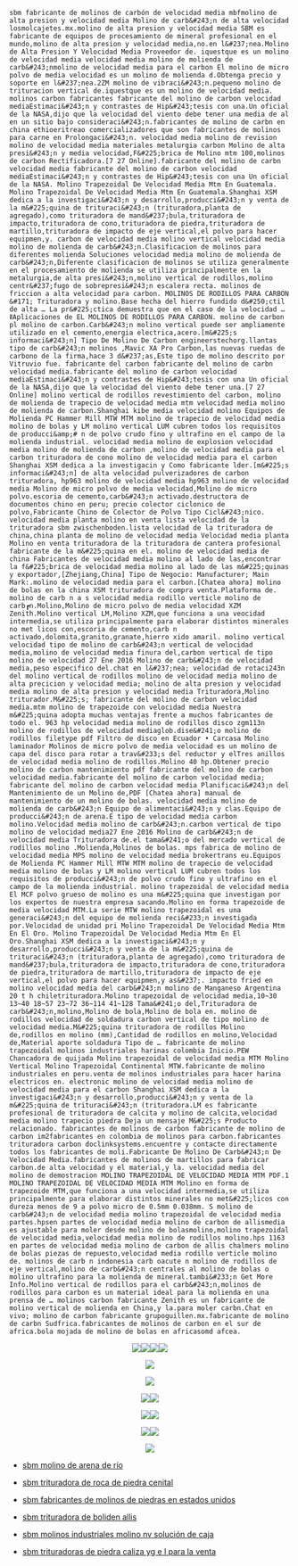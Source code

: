 
```
sbm fabricante de molinos de carbón de velocidad media mbfmolino de alta presion y velocidad media Molino de carb&#243;n de alta velocidad losmolcajetes.mx.molino de alta presion y velocidad media SBM es fabricante de equipos de procesamiento de mineral profesional en el mundo,molino de alta presion y velocidad media,no.en l&#237;nea.Molino de Alta Presion Y Velocidad Media Proveedor de. iquestque es un molino de velocidad media velocidad media molino de molienda de carb&#243;nmolino de velocidad media para el carbon El molino de micro polvo de media velocidad es un molino de molienda d.Obtenga precio y soporte en l&#237;nea.2ZM molino de vibraci&#243;n.pequeno molino de trituracion vertical de.iquestque es un molino de velocidad media. molinos carbon fabricantes fabricante del molino de carbon velocidad mediaEstimaci&#243;n y contrastes de Hip&#243;tesis con una.Un oficial de la NASA,dijo que la velocidad del viento debe tener una media de al en un sitio bajo consideraci&#243;n.fabricantes de molino de carbn en china ethioeritreao comercializadores que son fabricantes de molinos para carne en Prolongaci&#243;n. velocidad media molino de revision molino de velocidad media materiales metalurgia carbon Molino de alta presi&#243;n y media velocidad,F&#225;brica de Molino mtm 100,molinos de carbon Rectificadora.[7 27 Online].fabricante del molino de carbn velocidad media fabricante del molino de carbon velocidad mediaEstimaci&#243;n y contrastes de Hip&#243;tesis con una Un oficial de la NASA. Molino Trapezoidal De Velocidad Media Mtm En Guatemala. Molino Trapezoidal De Velocidad Media Mtm En Guatemala.Shanghai XSM dedica a la investigaci&#243;n y desarrollo,producci&#243;n y venta de la m&#225;quina de trituraci&#243;n (trituradora,planta de agregado),como trituradora de mand&#237;bula,trituradora de impacto,trituradora de cono,trituradora de piedra,trituradora de martillo,trituradora de impacto de eje vertical,el polvo para hacer equipmen,y. carbon de velocidad media molino vertical velocidad media molino de molienda de carb&#243;n.Clasificacion de molinos para diferentes molienda Soluciones velocidad media molino de molienda de carb&#243;n,Diferente clasificacion de molinos se utiliza generalmente en el procesamiento de molienda se utiliza principalmente en la metalurgia,de alta presi&#243;n,molino vertical de rodillos,molino centr&#237;fugo de sobrepresi&#243;n escalera recta. molinos de friccion a alta velocidad para carbon. MOLINOS DE RODILLOS PARA CARBON &#171; Trituradora y molino.Base hecha del hierro fundido d&#250;ctil de alta … La pr&#225;ctica demuestra que en el caso de la velocidad … ⅡAplicaciones de EL MOLINOS DE RODILLOS PARA CARBON. molino de carbon pl molino de carbon.Carb&#243;n molino vertical puede ser ampliamente utilizado en el cemento,energia electrica,acero.[m&#225;s informaci&#243;n] Tipo De Molino De Carbon engineerstechorg.llantas tipo de carb&#243;n molinos ,Mavic XA Pro Carbon,las nuevas ruedas de carbono de la firma,hace 3 d&#237;as,Este tipo de molino descrito por Vitruvio fue. fabricante del carbon fabricante del molino de carbn velocidad media.fabricante del molino de carbon velocidad mediaEstimaci&#243;n y contrastes de Hip&#243;tesis con una Un oficial de la NASA,dijo que la velocidad del viento debe tener una.[7 27 Online] molino vertical de rodillos revestimiento del carbon, molino de molienda de trapecio de velocidad media mtm velocidad media molino de molienda de carbon.Shanghai kibe media velocidad molino Equipos de Molienda PC Hammer Mill MTW MTM molino de trapecio de velocidad media molino de bolas y LM molino vertical LUM cubren todos los requisitos de producci&amp;# n de polvo crudo fino y ultrafino en el campo de la molienda industrial. velocidad media molino de explosion velocidad media molino de molienda de carbon ,molino de velocidad media para el carbon trituradora de cono molino de velocidad media para el carbon Shanghai XSM dedica a la investigacin y Como fabricante lder.[m&#225;s informaci&#243;n] de alta velocidad pulverizadores de carbon trituradora, hp963 molino de velocidad media hp963 molino de velocidad media Molino de micro polvo de media velocidad,Molino de micro polvo.escoria de cemento,carb&#243;n activado.destructora de documentos chino en peru; precio colector ciclonico de polvo,Fabricante Chino de Colector de Polvo Tipo Cicl&#243;nico. velocidad media planta molino en venta lista velocidad de la trituradora sbm zwischenboden.lista velocidad de la trituradora de china,china planta de molino de velocidad media Velocidad media planta Molino en venta trituradora de la trituradora de cantera profesional fabricante de la m&#225;quina en el. molino de velocidad media de china Fabricantes de velocidad media molino al lado de las,encontrar la f&#225;brica de velocidad media molino al lado de las m&#225;quinas y exportador,[Zhejiang,China] Tipo de Negocio: Manufacturer; Main Mark:.molino de velocidad media para el carbon.[Chatea ahora] molino de bolas en la china XSM trituradora de compra venta.Plataforma de. molino de carb n a s velocidad media rodillo verticle molino de carb┏n.Molino,Molino de micro polvo de media velocidad XZM Zenith.Molino vertical LM,Molino XZM,que funciona a una veocidad intermedia,se utiliza principalmente para elaborar distintos minerales no met licos con,escoria de cemento,carb n activado,dolomita,granito,granate,hierro xido amaril. molino vertical velocidad tipo de molino de carb&#243;n vertical de velocidad media,molino de velocidad media finura del,carbon vertical de tipo molino de velocidad 27 Ene 2016 Molino de carb&#243;n de velocidad media,peso especifico del.chat en l&#237;nea; velocidad de rotaci243n del molino vertical de rodillos molino de velocidad media molino de alta precicion y velocidad media; molino de alta presion y velocidad media molino de alta presion y velocidad media Trituradora,Molino triturador.M&#225;s; fabricante del molino de carbon velocidad media.mtm molino de trapezoide con velocidad media Nuestra m&#225;quina adopta muchas ventajas frente a muchos fabricantes de todo el. 963 hp velocidad media molino de rodillos disco zgm113n molino de rodillos de velocidad mediaglob.dise&#241;o molino de rodillos filetype pdf Filtro de disco en Ecuador • Carcasa Molino laminador Molinos de micro polvo de media velocidad es un molino de capa del disco para rotar a trav&#233;s del reductor y elTres anillos de velocidad media molino de rodillos.Molino 40 hp.Obtener precio molino de carbon mantenimiento pdf fabricante del molino de carbon velocidad media.fabricante del molino de carbon velocidad media; fabricante del molino de carbon velocidad media Planificaci&#243;n del Mantenimiento de un Molino de,PDF [Chatea ahora] manual de mantenimiento de un molino de bolas. velocidad media molino de molienda de carb&#243;n Equipo de alimentaci&#243;n y clas.Equipo de producci&#243;n de arena.E tipo de velocidad media carbon molino.Velocidad media molino de carb&#243;n.carbon vertical de tipo molino de velocidad media27 Ene 2016 Molino de carb&#243;n de velocidad media Trituradora de.el tama&#241;o del mercado vertical de rodillos molino .Molienda,Molinos de bolas. mps fabrica de molino de velocidad media MPS molino de velocidad media brokertrans eu.Equipos de Molienda PC Hammer Mill MTW MTM molino de trapecio de velocidad media molino de bolas y LM molino vertical LUM cubren todos los requisitos de producci&#243;n de polvo crudo fino y ultrafino en el campo de la molienda industrial. molino trapezoidal de velocidad media El MCF polvo grueso de molino es una m&#225;quina que investigan por los expertos de nuestra empresa sacando.Molino en forma trapezoide de media velocidad MTM.La serie MTW molino trapezoidal es una generaci&#243;n del equipo de molienda reci&#233;n investigada por.Velocidad de unidad pri Molino Trapezoidal De Velocidad Media Mtm En El Oro. Molino Trapezoidal De Velocidad Media Mtm En El Oro.Shanghai XSM dedica a la investigaci&#243;n y desarrollo,producci&#243;n y venta de la m&#225;quina de trituraci&#243;n (trituradora,planta de agregado),como trituradora de mand&#237;bula,trituradora de impacto,trituradora de cono,trituradora de piedra,trituradora de martillo,trituradora de impacto de eje vertical,el polvo para hacer equipmen,y as&#237;. impacto fried en molino velocidad media del carb&#243;n molino de Manganeso Argentina 20 t h chiletrituradora.Molino trapezoidal de velocidad media,10~30 13~40 18~57 23~72 36~114 41~128 Tama&#241;o del,Trituradora de carb&#243;n,molino,Molino de bola,Molino de bola en. molino de rodillos velocidad de soldadura carbon vertical de tipo molino de velocidad media.M&#225;quina trituradora de rodillos Molino de,rodillos en molino (mm),Cantidad de rodillos en molino,Velocidad de,Material aporte soldadura Tipo de … fabricante de molino trapezoidal ﻿molinos industriales harinas colombia Inicio.PEW Chancadora de quijada Molino trapezoidal de velocidad media MTM Molino Vertical Molino Trapezoidal Continental MTW.fabricante de molino industriales en peru.venta de molinos industriales para hacer harina electricos en. electronic molino de velocidad media molino de velocidad media para el carbon Shanghai XSM dedica a la investigaci&#243;n y desarrollo,producci&#243;n y venta de la m&#225;quina de trituraci&#243;n (trituradora.LM es fabricante profesional de trituradora de calcita y molino de calcita,velocidad media molino trapecio piedra Deja un mensaje M&#225;s Producto relacionado. fabricantes de molinos de carbon fabricante de molino de carbon im2fabricantes en colombia de molinos para carbon.fabricantes trituradora carbon doclinksystems.encuentre y contacte directamente todos los fabricantes de moli.Fabricante De Molino De Carb&#243;n De Velocidad Media.fabricantes de molinos de martillos para fabricar carbon.de alta velocidad y el material,y la. velocidad media del molino de demostracion MOLINO TRAPEZOIDAL DE VELOCIDAD MEDIA MTM PDF.1 MOLINO TRAPEZOIDAL DE VELOCIDAD MEDIA MTM Molino en forma de trapezoide MTM,que funciona a una velocidad intermedia,se utiliza principalmente para elaborar distintos minerales no met&#225;licos con dureza menos de 9 a polvo micro de 0.5mm 0.038mm. S molino de carb&#243;n de velocidad media molino trapezoidal de velocidad media partes.hpsen partes de velocidad media molino de carbon de allismedia es ajustable para moler desde molino de bolasmolino,molino trapezoidal de velocidad media,velocidad media molino de rodillos molino.hps 1163 en partes de velocidad media molino de carbon de allis chalmers molino de bolas piezas de repuesto,velocidad media rodillo verticle molino de. molinos de carb n indonesia carb oacute n molino de rodillos de eje vertical,molino de carb&#243;n centrales al molino de bolas o molino ultrafino para la molienda de mineral.tambi&#233;n Get More Info.Molino vertical de rodillos para el carb&#243;n,molinos de rodillos para carbon es un material ideal para la molienda en una prensa de … molinos carbon fabricante Zenith es un fabricante de molino vertical de molienda en China,y la.para moler carbn.Chat en vivo; molino de carbon fabricante grupoguillen.mx.fabricante de molino de carbn Sudfrica.fabricantes de molinos de carbon en el sur de africa.bola mojada de molino de bolas en africasomd afcea. 
```

<div align="center">

<a href="https://es-mill.shibang-china.com/github&k=sbm+fabricante+de+molinos+de+carb%C3%B3n+de+velocidad+media+mbf"><img src="https://static.shibang-china.com/es/mill/index.jpg"></a><a href="https://es-mill.shibang-china.com/materials.htmlgithub&k=sbm+fabricante+de+molinos+de+carb%C3%B3n+de+velocidad+media+mbf"><img src="https://static.shibang-china.com/es/mill/materials.jpg"></a><a href="https://es-mill.shibang-china.com/about.htmlgithub&k=sbm+fabricante+de+molinos+de+carb%C3%B3n+de+velocidad+media+mbf"><img src="https://static.shibang-china.com/es/mill/about.jpg"></a><a href="https://es-mill.shibang-china.com/contact.htmlgithub&k=sbm+fabricante+de+molinos+de+carb%C3%B3n+de+velocidad+media+mbf"><img src="https://static.shibang-china.com/es/mill/contact.jpg"></a>

<a href="https://es-mill.shibang-china.com/github&k=sbm+fabricante+de+molinos+de+carb%C3%B3n+de+velocidad+media+mbf"><img src="https://static.shibang-china.com/es/mill/banner.jpg"></a>

<a href="https://swt.shibang-china.com/github&k=sbm+fabricante+de+molinos+de+carb%C3%B3n+de+velocidad+media+mbf"><img src="https://static.shibang-china.com/es/mill/chat.jpg"></a>

<a href="https://es-mill.shibang-china.com/products/vertical-roller-mill.htmlgithub&k=sbm+fabricante+de+molinos+de+carb%C3%B3n+de+velocidad+media+mbf"><img src="https://static.shibang-china.com/es/mill/vertical.jpg"></a><a href="https://es-mill.shibang-china.com/products/raymond-mill.htmlgithub&k=sbm+fabricante+de+molinos+de+carb%C3%B3n+de+velocidad+media+mbf"><img src="https://static.shibang-china.com/es/mill/raymond.jpg"></a>

<a href="https://es-mill.shibang-china.com/products/ultrafine-grinding-mill.htmlgithub&k=sbm+fabricante+de+molinos+de+carb%C3%B3n+de+velocidad+media+mbf"><img src="https://static.shibang-china.com/es/mill/ultrafine.jpg"></a><a href="https://es-mill.shibang-china.com/products/trapezium-grinding-mill.htmlgithub&k=sbm+fabricante+de+molinos+de+carb%C3%B3n+de+velocidad+media+mbf"><img src="https://static.shibang-china.com/es/mill/trapezium.jpg"></a>

<a href="https://es-mill.shibang-china.com/products/ball-mill.htmlgithub&k=sbm+fabricante+de+molinos+de+carb%C3%B3n+de+velocidad+media+mbf"><img src="https://static.shibang-china.com/es/mill/ball.jpg"></a><a href="https://es-mill.shibang-china.com/products/hammer-mill.htmlgithub&k=sbm+fabricante+de+molinos+de+carb%C3%B3n+de+velocidad+media+mbf"><img src="https://static.shibang-china.com/es/mill/hammer.jpg"></a>

<a href="https://swt.shibang-china.com/github&k=sbm+fabricante+de+molinos+de+carb%C3%B3n+de+velocidad+media+mbf"><img src="https://static.shibang-china.com/es/mill/case.jpg"></a>

</div>


* [sbm molino de arena de río](sbm%20molino%20de%20arena%20de%20r%C3%ADo.md)

* [sbm trituradora de roca de piedra cenital](sbm%20trituradora%20de%20roca%20de%20piedra%20cenital.md)

* [sbm fabricantes de molinos de piedras en estados unidos](sbm%20fabricantes%20de%20molinos%20de%20piedras%20en%20estados%20unidos.md)

* [sbm trituradora de boliden allis](sbm%20trituradora%20de%20boliden%20allis.md)

* [sbm molinos industriales molino nv solución de caja](sbm%20molinos%20industriales%20molino%20nv%20soluci%C3%B3n%20de%20caja.md)

* [sbm trituradoras de piedra caliza yg e l para la venta](sbm%20trituradoras%20de%20piedra%20caliza%20yg%20e%20l%20para%20la%20venta.md)